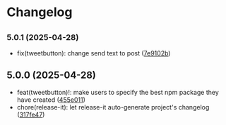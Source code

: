 # Changelog

## <small>5.0.1 (2025-04-28)</small>

* fix(tweetbutton): change send text to post ([7e9102b](https://github.com/codesweetly/thank-you-tweet-button-004/commit/7e9102b))

## 5.0.0 (2025-04-28)

* feat(tweetbutton)!: make users to specify the best npm package they have created ([455e011](https://github.com/codesweetly/thank-you-tweet-button-004/commit/455e011))
* chore(release-it): let release-it auto-generate project's changelog ([317fe47](https://github.com/codesweetly/thank-you-tweet-button-004/commit/317fe47))
